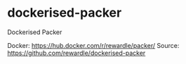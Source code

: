 # dockerised-packer
Dockerised Packer

Docker: https://hub.docker.com/r/rewardle/packer/
Source: https://github.com/rewardle/dockerised-packer
